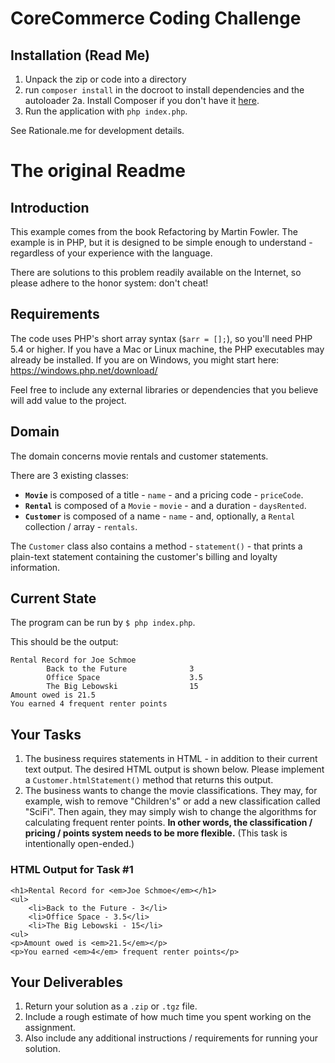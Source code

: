 # CoreCommerce Coding Challenge

## Installation (Read Me)
1. Unpack the zip or code into a directory
2. run `composer install` in the docroot to install dependencies and the autoloader
     2a. Install Composer if you don't have it [here](https://getcomposer.org/download/).
4. Run the application with `php index.php`.

See Rationale.me for development details.

# The original Readme
## Introduction

This example comes from the book Refactoring by Martin Fowler. The example is in PHP, but it is designed to be simple enough to understand - regardless of your experience with the language.

There are solutions to this problem readily available on the Internet, so please adhere to the honor system: don't cheat!

## Requirements

The code uses PHP's short array syntax (`$arr = [];`), so you'll need PHP 5.4 or higher. If you have a Mac or Linux machine, the PHP executables may already be installed. If you are on Windows, you might start here: https://windows.php.net/download/

Feel free to include any external libraries or dependencies that you believe will add value to the project.

## Domain

The domain concerns movie rentals and customer statements.

There are 3 existing classes:

- **`Movie`** is composed of a title - `name` - and a pricing code - `priceCode`.
- **`Rental`** is composed of a `Movie` - `movie` - and a duration - `daysRented`.
- **`Customer`** is composed of a name - `name` - and, optionally, a `Rental` collection / array - `rentals`.

The `Customer` class also contains a method - `statement()` - that prints a plain-text statement containing the customer's billing and loyalty information.

## Current State

The program can be run by `$ php index.php`.

This should be the output:

```
Rental Record for Joe Schmoe
        Back to the Future              3
        Office Space                    3.5
        The Big Lebowski                15
Amount owed is 21.5
You earned 4 frequent renter points

```

## Your Tasks

1. The business requires statements in HTML - in addition to their current text output. The desired HTML output is shown below. Please implement a `Customer.htmlStatement()` method that returns this output.
2. The business wants to change the movie classifications. They may, for example, wish to remove "Children's" or add a new classification called "SciFi". Then again, they may simply wish to change the algorithms for calculating frequent renter points. **In other words, the classification / pricing / points system needs to be more flexible.** (This task is intentionally open-ended.)

### HTML Output for Task #1

```
<h1>Rental Record for <em>Joe Schmoe</em></h1>
<ul>
    <li>Back to the Future - 3</li>
    <li>Office Space - 3.5</li>
    <li>The Big Lebowski - 15</li>
<ul>
<p>Amount owed is <em>21.5</em></p>
<p>You earned <em>4</em> frequent renter points</p>
```

## Your Deliverables

1. Return your solution as a `.zip` or `.tgz` file.
2. Include a rough estimate of how much time you spent working on the assignment.
3. Also include any additional instructions / requirements for running your solution.
